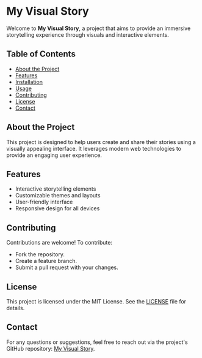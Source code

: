 # My Visual Story

Welcome to **My Visual Story**, a project that aims to provide an immersive storytelling experience through visuals and interactive elements.

## Table of Contents
- [About the Project](#about-the-project)
- [Features](#features)
- [Installation](#installation)
- [Usage](#usage)
- [Contributing](#contributing)
- [License](#license)
- [Contact](#contact)

## About the Project
This project is designed to help users create and share their stories using a visually appealing interface. It leverages modern web technologies to provide an engaging user experience.

## Features
- Interactive storytelling elements
- Customizable themes and layouts
- User-friendly interface
- Responsive design for all devices

## Contributing
Contributions are welcome! To contribute:
- Fork the repository.
- Create a feature branch.
- Submit a pull request with your changes.

## License
This project is licensed under the MIT License. See the [LICENSE](LICENSE) file for details.

## Contact
For any questions or suggestions, feel free to reach out via the project's GitHub repository: [My Visual Story](https://github.com/Sqwoze/My-Visual-Story).

